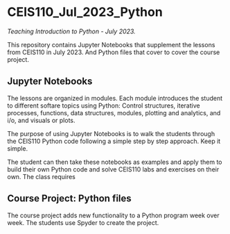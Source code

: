 # CEIS110_Jul_2023_Python

_Teaching Introduction to Python - July 2023._

This repository contains Jupyter Notebooks that supplement the lessons from CEIS110 in July 2023. And Python files that cover to cover the course project.

## Jupyter Notebooks

The lessons are organized in modules. Each module introduces the student to different softare topics using Python: 
Control structures, iterative processes, functions, data structures, modules, plotting and analytics, and i/o, and visuals or plots. 

The purpose of using Jupyter Notebooks is to walk the students through the CEIS110 Python code 
following a simple step by step approach. Keep it simple.

The student can then take these notebooks as examples and apply them to build their own Python code
and solve CEIS110 labs and exercises on their own. The class requires 

## Course Project: Python files

The course project adds new functionality to a Python program week over week. The students use Spyder to create the project.

